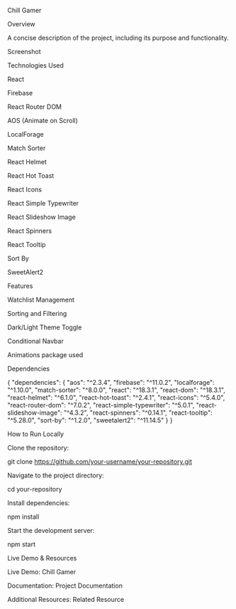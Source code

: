 Chill Gamer

Overview

A concise description of the project, including its purpose and functionality.

Screenshot



Technologies Used

React

Firebase

React Router DOM

AOS (Animate on Scroll)

LocalForage

Match Sorter

React Helmet

React Hot Toast

React Icons

React Simple Typewriter

React Slideshow Image

React Spinners

React Tooltip

Sort By

SweetAlert2

Features

Watchlist Management

Sorting and Filtering

Dark/Light Theme Toggle

Conditional Navbar

Animations package used

Dependencies

{
  "dependencies": {
    "aos": "^2.3.4",
    "firebase": "^11.0.2",
    "localforage": "^1.10.0",
    "match-sorter": "^8.0.0",
    "react": "^18.3.1",
    "react-dom": "^18.3.1",
    "react-helmet": "^6.1.0",
    "react-hot-toast": "^2.4.1",
    "react-icons": "^5.4.0",
    "react-router-dom": "^7.0.2",
    "react-simple-typewriter": "^5.0.1",
    "react-slideshow-image": "^4.3.2",
    "react-spinners": "^0.14.1",
    "react-tooltip": "^5.28.0",
    "sort-by": "^1.2.0",
    "sweetalert2": "^11.14.5"
  }
}

How to Run Locally

Clone the repository:

git clone https://github.com/your-username/your-repository.git

Navigate to the project directory:

cd your-repository

Install dependencies:

npm install

Start the development server:

npm start

Live Demo & Resources

Live Demo: Chill Gamer

Documentation: Project Documentation

Additional Resources: Related Resource

